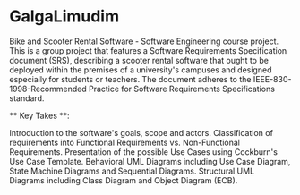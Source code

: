 # GalgaLimudim
Bike and Scooter Rental Software - Software Engineering course project.
This is a group project that features a Software Requirements Specification document (SRS), describing a scooter rental software that ought to be deployed within the premises of a university's campuses and designed especially for students or teachers. The document adheres to the IEEE-830-1998-Recommended Practice for Software Requirements Specifications standard.

** Key Takes **:

Introduction to the software's goals, scope and actors.
Classification of requirements into Functional Requirements vs. Non-Functional Requirements.
Presentation of the possible Use Cases using Cockburn's Use Case Template.
Behavioral UML Diagrams including Use Case Diagram, State Machine Diagrams and Sequential Diagrams.
Structural UML Diagrams including Class Diagram and Object Diagram (ECB).
